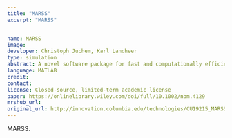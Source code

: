```yaml
---
title: "MARSS"
excerpt: "MARSS"


name: MARSS
image:
developer: Christoph Juchem, Karl Landheer
type: simulation
abstract: A novel software package for fast and computationally efficient basis set simulation.
language: MATLAB
credit:
contact:
license: Closed-source, limited-term academic license
paper: https://onlinelibrary.wiley.com/doi/full/10.1002/nbm.4129
mrshub_url:
original_url: http://innovation.columbia.edu/technologies/CU19215_MARSS
---
```


MARSS.
